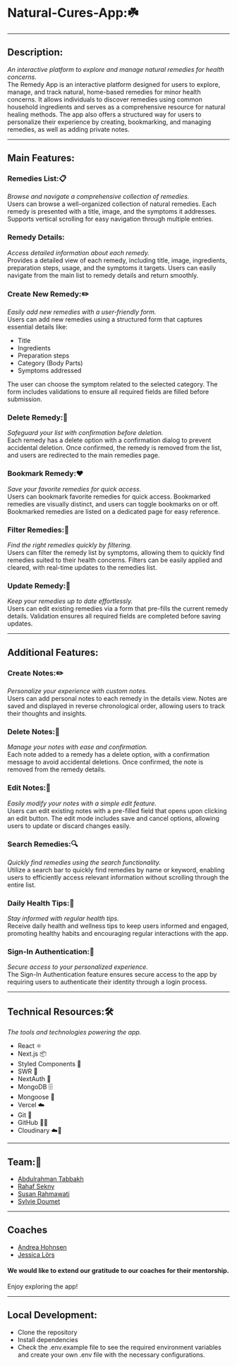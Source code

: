 # Natural-Cures-App:☘️

---

## Description:

_An interactive platform to explore and manage natural remedies for health concerns._  
The Remedy App is an interactive platform designed for users to explore, manage, and track natural, home-based remedies for minor health concerns. It allows individuals to discover remedies using common household ingredients and serves as a comprehensive resource for natural healing methods. The app also offers a structured way for users to personalize their experience by creating, bookmarking, and managing remedies, as well as adding private notes.

---

## Main Features:

### Remedies List:📋

_Browse and navigate a comprehensive collection of remedies._  
Users can browse a well-organized collection of natural remedies. Each remedy is presented with a title, image, and the symptoms it addresses. Supports vertical scrolling for easy navigation through multiple entries.

### Remedy Details:

_Access detailed information about each remedy._  
Provides a detailed view of each remedy, including title, image, ingredients, preparation steps, usage, and the symptoms it targets. Users can easily navigate from the main list to remedy details and return smoothly.

### Create New Remedy:✏️

_Easily add new remedies with a user-friendly form._  
Users can add new remedies using a structured form that captures essential details like:

- Title
- Ingredients
- Preparation steps
- Category (Body Parts)
- Symptoms addressed

The user can choose the symptom related to the selected category. The form includes validations to ensure all required fields are filled before submission.

### Delete Remedy:🧽

_Safeguard your list with confirmation before deletion._  
Each remedy has a delete option with a confirmation dialog to prevent accidental deletion. Once confirmed, the remedy is removed from the list, and users are redirected to the main remedies page.

### Bookmark Remedy:❤️

_Save your favorite remedies for quick access._  
Users can bookmark favorite remedies for quick access. Bookmarked remedies are visually distinct, and users can toggle bookmarks on or off. Bookmarked remedies are listed on a dedicated page for easy reference.

### Filter Remedies:🔽

_Find the right remedies quickly by filtering._  
Users can filter the remedy list by symptoms, allowing them to quickly find remedies suited to their health concerns. Filters can be easily applied and cleared, with real-time updates to the remedies list.

### Update Remedy:🔄

_Keep your remedies up to date effortlessly._  
Users can edit existing remedies via a form that pre-fills the current remedy details. Validation ensures all required fields are completed before saving updates.

---

## Additional Features:

### Create Notes:✏️

_Personalize your experience with custom notes._  
Users can add personal notes to each remedy in the details view. Notes are saved and displayed in reverse chronological order, allowing users to track their thoughts and insights.

### Delete Notes:🧽

_Manage your notes with ease and confirmation._  
Each note added to a remedy has a delete option, with a confirmation message to avoid accidental deletions. Once confirmed, the note is removed from the remedy details.

### Edit Notes:📝

_Easily modify your notes with a simple edit feature._  
Users can edit existing notes with a pre-filled field that opens upon clicking an edit button. The edit mode includes save and cancel options, allowing users to update or discard changes easily.

### Search Remedies:🔍

_Quickly find remedies using the search functionality._  
Utilize a search bar to quickly find remedies by name or keyword, enabling users to efficiently access relevant information without scrolling through the entire list.

### Daily Health Tips:📅

_Stay informed with regular health tips._  
Receive daily health and wellness tips to keep users informed and engaged, promoting healthy habits and encouraging regular interactions with the app.

### Sign-In Authentication:🔑

_Secure access to your personalized experience._  
The Sign-In Authentication feature ensures secure access to the app by requiring users to authenticate their identity through a login process.

---

## Technical Resources:🛠️

_The tools and technologies powering the app._

- React ⚛️
- Next.js 📦
- Styled Components 🎨
- SWR 🌊
- NextAuth 🔑
- MongoDB 🗄️
- Mongoose 🐍
- Vercel ☁️
- Git 🐙
- GitHub 🐱‍💻
- Cloudinary ☁️🌈

---

## Team:🤝

- [Abdulrahman Tabbakh](https://github.com/AbdulrahmanTabbakh)
- [Rahaf Sekny](https://github.com/Rahaf91)
- [Susan Rahmawati](https://github.com/Sannsfilm)
- [Sylvie Doumet](https://github.com/SylvieDoumet)

---

## Coaches

- [Andrea Hohnsen](https://github.com/ahohnsen)
- [Jessica Lörs](https://github.com/JessicaLoers)

#### We would like to extend our gratitude to our coaches for their mentorship.

Enjoy exploring the app!

---

## Local Development:

- Clone the repository
- Install dependencies
- Check the .env.example file to see the required environment variables and create your own .env file with the necessary configurations.
